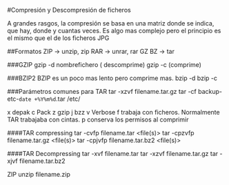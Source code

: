 #Compresión y Descompresión de ficheros

A grandes rasgos, la compresión se basa en una matriz donde se indica, que hay, donde y cuantas veces. Es algo mas complejo pero el principio es el mismo que el de los ficheros JPG

##Formatos
ZIP → unzip, zip
RAR → unrar, rar
GZ BZ → tar

###GZIP
gzip -d nombrefichero ( descomprime)
gzip -c  (comprime) 

###BZIP2
BZIP es un poco mas lento pero comprime mas.
bzip -d 
bzip -c 

###Parámetros comunes para TAR
tar -xzvf filename.tar.gz
tar -cf backup-etc-`date +%Y%m%d`.tar /etc/

x depak c Pack
z gzip j bzz
v Verbose
f trabaja con ficheros. Normalmente TAR trabajaba con cintas.
p conserva los permisos al comprimir

####TAR compressing
tar -cvfp filename.tar <file(s)>
tar -cpzvfp filename.tar.gz <file(s)>
tar -cpjvfp filename.tar.bz2 <file(s)>

####TAR Decompressing
tar -xvf filename.tar 
tar -xzvf filename.tar.gz 
tar -xjvf filename.tar.bz2

ZIP
unzip filename.zip


